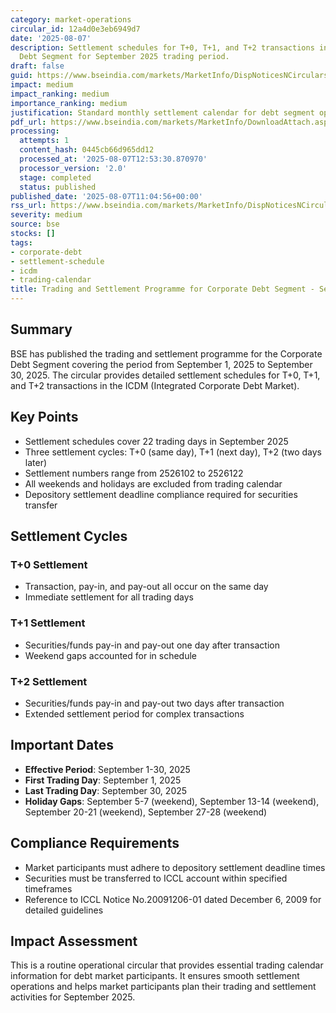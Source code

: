 ```yaml
---
category: market-operations
circular_id: 12a4d0e3eb6949d7
date: '2025-08-07'
description: Settlement schedules for T+0, T+1, and T+2 transactions in Corporate
  Debt Segment for September 2025 trading period.
draft: false
guid: https://www.bseindia.com/markets/MarketInfo/DispNoticesNCirculars.aspx?Noticeid={F17FAF95-D8F3-4E09-B45B-6F37E92E400C}&noticeno=20250807-17&dt=08/07/2025&icount=17&totcount=37&flag=0
impact: medium
impact_ranking: medium
importance_ranking: medium
justification: Standard monthly settlement calendar for debt segment operations
pdf_url: https://www.bseindia.com/markets/MarketInfo/DownloadAttach.aspx?id=20250807-17&attachedId=
processing:
  attempts: 1
  content_hash: 0445cb66d965dd12
  processed_at: '2025-08-07T12:53:30.870970'
  processor_version: '2.0'
  stage: completed
  status: published
published_date: '2025-08-07T11:04:56+00:00'
rss_url: https://www.bseindia.com/markets/MarketInfo/DispNoticesNCirculars.aspx?Noticeid={F17FAF95-D8F3-4E09-B45B-6F37E92E400C}&noticeno=20250807-17&dt=08/07/2025&icount=17&totcount=37&flag=0
severity: medium
source: bse
stocks: []
tags:
- corporate-debt
- settlement-schedule
- icdm
- trading-calendar
title: Trading and Settlement Programme for Corporate Debt Segment - September 2025
---
```


## Summary

BSE has published the trading and settlement programme for the Corporate Debt Segment covering the period from September 1, 2025 to September 30, 2025. The circular provides detailed settlement schedules for T+0, T+1, and T+2 transactions in the ICDM (Integrated Corporate Debt Market).

## Key Points

- Settlement schedules cover 22 trading days in September 2025
- Three settlement cycles: T+0 (same day), T+1 (next day), T+2 (two days later)
- Settlement numbers range from 2526102 to 2526122
- All weekends and holidays are excluded from trading calendar
- Depository settlement deadline compliance required for securities transfer

## Settlement Cycles

### T+0 Settlement
- Transaction, pay-in, and pay-out all occur on the same day
- Immediate settlement for all trading days

### T+1 Settlement
- Securities/funds pay-in and pay-out one day after transaction
- Weekend gaps accounted for in schedule

### T+2 Settlement
- Securities/funds pay-in and pay-out two days after transaction
- Extended settlement period for complex transactions

## Important Dates

- **Effective Period**: September 1-30, 2025
- **First Trading Day**: September 1, 2025
- **Last Trading Day**: September 30, 2025
- **Holiday Gaps**: September 5-7 (weekend), September 13-14 (weekend), September 20-21 (weekend), September 27-28 (weekend)

## Compliance Requirements

- Market participants must adhere to depository settlement deadline times
- Securities must be transferred to ICCL account within specified timeframes
- Reference to ICCL Notice No.20091206-01 dated December 6, 2009 for detailed guidelines

## Impact Assessment

This is a routine operational circular that provides essential trading calendar information for debt market participants. It ensures smooth settlement operations and helps market participants plan their trading and settlement activities for September 2025.